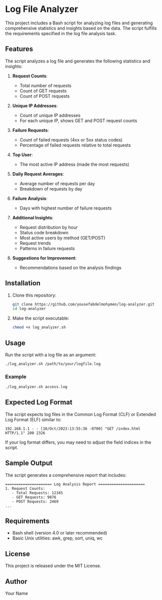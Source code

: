 # Log File Analyzer

This project includes a Bash script for analyzing log files and generating comprehensive statistics and insights based on the data. The script fulfills the requirements specified in the log file analysis task.

## Features

The script analyzes a log file and generates the following statistics and insights:

1. **Request Counts**:
   - Total number of requests
   - Count of GET requests
   - Count of POST requests

2. **Unique IP Addresses**:
   - Count of unique IP addresses
   - For each unique IP, shows GET and POST request counts

3. **Failure Requests**:
   - Count of failed requests (4xx or 5xx status codes)
   - Percentage of failed requests relative to total requests

4. **Top User**:
   - The most active IP address (made the most requests)

5. **Daily Request Averages**:
   - Average number of requests per day
   - Breakdown of requests by day

6. **Failure Analysis**:
   - Days with highest number of failure requests

7. **Additional Insights**:
   - Request distribution by hour
   - Status code breakdown
   - Most active users by method (GET/POST)
   - Request trends
   - Patterns in failure requests

8. **Suggestions for Improvement**:
   - Recommendations based on the analysis findings

## Installation

1. Clone this repository:
   ```bash
   git clone https://github.com/yousefabdelmohymen/log-analyzer.git
   cd log-analyzer
   ```

2. Make the script executable:
   ```bash
   chmod +x log_analyzer.sh
   ```

## Usage

Run the script with a log file as an argument:

```bash
./log_analyzer.sh /path/to/your/logfile.log
```

### Example

```bash
./log_analyzer.sh access.log
```

## Expected Log Format

The script expects log files in the Common Log Format (CLF) or Extended Log Format (ELF) similar to:

```
192.168.1.1 - - [10/Oct/2023:13:55:36 -0700] "GET /index.html HTTP/1.1" 200 2326
```

If your log format differs, you may need to adjust the field indices in the script.

## Sample Output

The script generates a comprehensive report that includes:

```
===================== Log Analysis Report =====================
1. Request Counts:
   - Total Requests: 12345
   - GET Requests: 9876
   - POST Requests: 2469
...
```

## Requirements

- Bash shell (version 4.0 or later recommended)
- Basic Unix utilities: awk, grep, sort, uniq, wc

## License

This project is released under the MIT License.

## Author

Your Name
